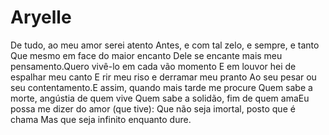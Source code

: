 # Aryelle
De tudo, ao meu amor serei atento
Antes, e com tal zelo, e sempre, e tanto
Que mesmo em face do maior encanto
Dele se encante mais meu pensamento.Quero vivê-lo em cada vão momento
E em louvor hei de espalhar meu canto
E rir meu riso e derramar meu pranto
Ao seu pesar ou seu contentamento.E assim, quando mais tarde me procure
Quem sabe a morte, angústia de quem vive
Quem sabe a solidão, fim de quem amaEu possa me dizer do amor (que tive):
Que não seja imortal, posto que é chama
Mas que seja infinito enquanto dure.
